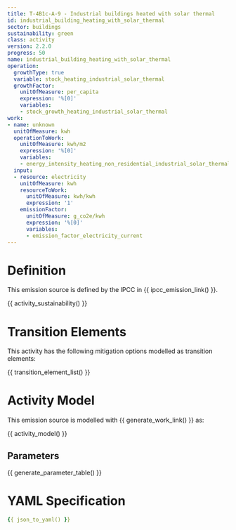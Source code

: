 ```yaml
---
title: T-4B1c-A-9 - Industrial buildings heated with solar thermal
id: industrial_building_heating_with_solar_thermal
sector: buildings
sustainability: green
class: activity
version: 2.2.0
progress: 50
name: industrial_building_heating_with_solar_thermal
operation:
  growthType: true
  variable: stock_heating_industrial_solar_thermal
  growthFactor:
    unitOfMeasure: per_capita
    expression: '%[0]'
    variables:
    - stock_growth_heating_industrial_solar_thermal
work:
- name: unknown
  unitOfMeasure: kwh
  operationToWork:
    unitOfMeasure: kwh/m2
    expression: '%[0]'
    variables:
    - energy_intensity_heating_non_residential_industrial_solar_thermal
  input:
  - resource: electricity
    unitOfMeasure: kwh
    resourceToWork:
      unitOfMeasure: kwh/kwh
      expression: '1'
    emissionFactor:
      unitOfMeasure: g_co2e/kwh
      expression: '%[0]'
      variables:
      - emission_factor_electricity_current
---
```

# Definition
This emission source is defined by the IPCC in {{ ipcc_emission_link() }}.


{{ activity_sustainability() }}

# Transition Elements

This activity has the following mitigation options modelled as transition elements:

{{ transition_element_list() }}

# Activity Model
This emission source is modelled with {{ generate_work_link() }} as:

{{ activity_model() }}

## Parameters

{{ generate_parameter_table() }}

# YAML Specification

```yaml
{{ json_to_yaml() }}
```